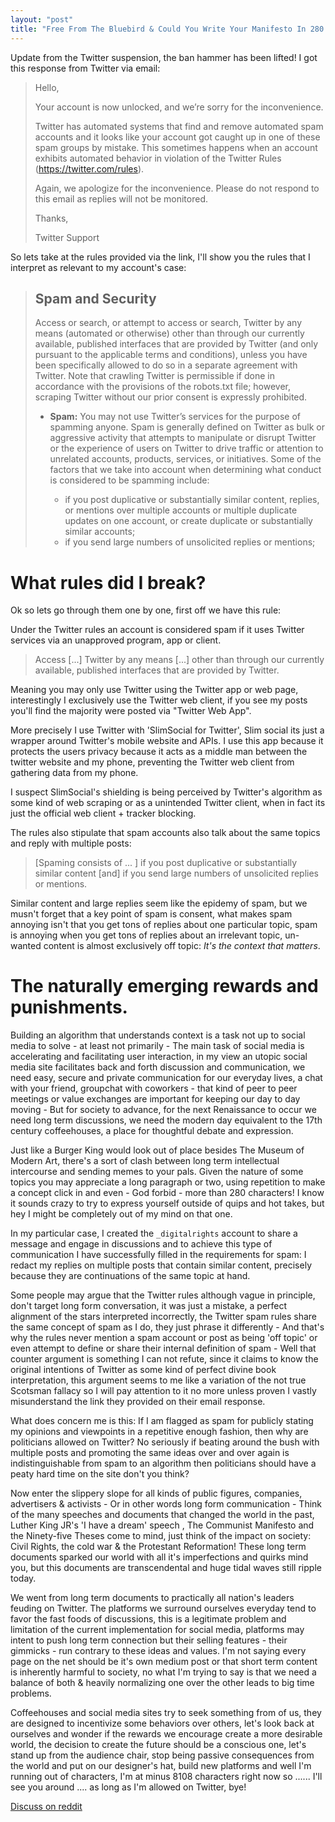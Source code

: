 ```yaml
---
layout: "post"
title: "Free From The Bluebird & Could You Write Your Manifesto In 280 Characters?"
---
```


Update from the Twitter suspension, the ban hammer has been lifted! I got this response from Twitter via email:

> Hello,
> 
> Your account is now unlocked, and we’re sorry for the inconvenience.
> 
> Twitter has automated systems that find and remove automated spam accounts and it looks like your account got caught up in one of these spam groups by mistake. This sometimes happens when an account exhibits automated behavior in violation of the Twitter Rules (https://twitter.com/rules).
> 
> Again, we apologize for the inconvenience. Please do not respond to this email as replies will not be monitored.
> 
> Thanks,
> 
> Twitter Support

So lets take at the rules provided via the link, I'll show you the rules that I interpret as relevant to my account's case:

> ## Spam and Security
> Access or search, or attempt to access or search, Twitter by any means (automated or otherwise) other than through our currently available, published interfaces that are provided by Twitter (and only pursuant to the applicable terms and conditions), unless you have been specifically allowed to do so in a separate agreement with Twitter. Note that crawling Twitter is permissible if done in accordance with the provisions of the robots.txt file; however, scraping Twitter without our prior consent is expressly prohibited.
> * **Spam:** You may not use Twitter’s services for the purpose of spamming anyone. Spam is generally defined on Twitter as bulk or aggressive activity that attempts to manipulate or disrupt Twitter or the experience of users on Twitter to drive traffic or attention to unrelated accounts, products, services, or initiatives. Some of the factors that we take into account when determining what conduct is considered to be spamming include:
> 
>	* if you post duplicative or substantially similar content, replies, or mentions over multiple accounts or multiple duplicate updates on one account, or create duplicate or substantially similar accounts;
> 	* if you send large numbers of unsolicited replies or mentions;


# What rules did I break?

Ok so lets go through them one by one, first off we have this rule:

Under the Twitter rules an account is considered spam if it uses Twitter services via an unapproved program, app or client.

> Access [...] Twitter by any means [...] other than through our currently available, published interfaces that are provided by Twitter.

Meaning you may only use Twitter using the Twitter app or web page, interestingly I exclusively use the Twitter web client, if you see my posts you'll find the majority were posted via "Twitter Web App".

More precisely I use Twitter with 'SlimSocial for Twitter', Slim social its just a wrapper around Twitter's mobile website and APIs. I use this app because it protects the users privacy because it acts as a middle man between the twitter website and my phone, preventing the Twitter web client from gathering data from my phone.

I suspect SlimSocial's shielding is being perceived by Twitter's algorithm as some kind of web scraping or as a unintended Twitter client, when in fact its just the official web client + tracker blocking.

The rules also stipulate that spam accounts also talk about the same topics and reply with multiple posts:

> [Spaming consists of ... ] if you post duplicative or substantially similar content [and] if you send large numbers of unsolicited replies or mentions.

Similar content and large replies seem like the epidemy of spam, but we musn't forget that a key point of spam is consent, what makes spam annoying isn't that you get tons of replies about one particular topic, spam is annoying when you get tons of replies about an irrelevant topic, un-wanted content is almost exclusively off topic: _It's the context that matters_.

# The naturally emerging rewards and punishments.

Building an algorithm that understands context is a task not up to social media to solve - at least not primarily - The main task of social media is accelerating and facilitating user interaction, in my view an utopic social media site facilitates back and forth discussion and communication, we need easy, secure and private communication for our everyday lives, a chat with your friend, groupchat with coworkers - that kind of peer to peer meetings or value exchanges are important for keeping our day to day moving - But for society to advance, for the next Renaissance to occur we need long term discussions, we need the modern day equivalent to the 17th century coffeehouses, a place for thoughtful debate and expression.

Just like a Burger King would look out of place besides The Museum of Modern Art, there's a sort of clash  between long term intellectual intercourse and sending memes to your pals. Given the nature of some topics you may appreciate a long paragraph or two, using repetition to make a concept click in and even - God forbid -  more than 280 characters! I know it sounds crazy to try to express yourself outside of quips and hot takes, but hey I might be completely out of my mind on that one.

In my particular case, I created the `_digitalrights` account to share a message and engage in discussions and to achieve this type of communication I have successfully filled in the requirements for spam: I redact my replies on multiple posts that contain similar content, precisely because they are continuations of the same topic at hand.

Some people may argue that the Twitter rules although vague in principle, don't target long form conversation, it was just a mistake, a perfect alignment of the stars interpreted incorrectly, the Twitter spam rules share the same concept of spam as I do, they just phrase it differently - And that's why the rules never mention a spam account or post as being 'off topic' or even attempt to define or share their internal definition of spam - Well that counter argument is something I can not refute, since it claims to know the original intentions of Twitter as some kind of perfect divine book interpretation, this argument seems to me like a variation of the not true Scotsman fallacy so I will pay attention to it no more unless proven I vastly misunderstand the link they provided on their email response.

What does concern me is this: If I am flagged as spam for publicly stating my opinions and viewpoints in a repetitive enough fashion, then why are politicians allowed on Twitter? No seriously if beating around the bush with multiple posts and promoting the same ideas over and over again is indistinguishable from spam to an algorithm then politicians should have a peaty hard time on the site don't you think?

Now enter the slippery slope for all kinds of public figures, companies, advertisers & activists - Or in other words long form communication - Think of the many speeches and documents that changed the world in the past, Luther King JR's 'I have a dream' speech , The Communist Manifesto and the Ninety-five Theses come to mind, just think of the impact on society: Civil Rights, the cold war & the Protestant Reformation! These long term documents sparked our world with all it's imperfections and quirks mind you, but this documents are transcendental and huge tidal waves still ripple today.

We went from long term documents to practically all nation's leaders feuding on Twitter. The platforms we surround ourselves everyday tend to favor the fast foods of discussions, this is a legitimate problem and limitation of the current implementation for social media, platforms may intent to push long term connection but their selling features - their gimmicks - run contrary to these ideas and values. I'm not saying every page on the net should be it's own medium post or that short term content is inherently harmful to society, no what I'm trying to say is that we need a balance of both & heavily normalizing one over the other leads to big time problems.

Coffeehouses and social media sites try to seek something from of us, they are designed to incentivize some behaviors over others, let's look back at ourselves and wonder if the rewards we encourage create a more desirable world, the decision to create the future should be a conscious one, let's stand up from the audience chair, stop being passive consequences from the world and put on our designer's hat, build new platforms and well I'm running out of characters, I'm at minus 8108 characters right now so ...... I'll see you around .... as long as I'm allowed on Twitter, bye!

[Discuss on reddit](https://redd.it/au5oip)